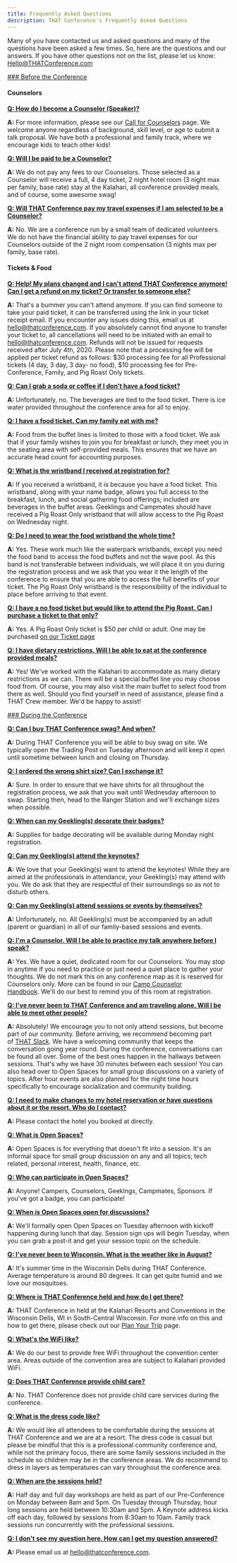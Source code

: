 ```yaml
---
title: Frequently Asked Questions
description: THAT Conference's Frequently Asked Questions
---
```


Many of you have contacted us and asked questions and many of the questions have been asked a few times. So, here are the questions and our answers. If you have other questions not on the list, please let us know: [Hello@THATConference.com](mailto:Hello@THATConference.com)

<a href="#section-before" name="section-before">### Before the Conference</a>

#### Counselors

<a href="#q2" name="q2" class="faq-link">**Q: How do I become a Counselor (Speaker)?**</a>

**A:** For more information, please see our <a href="https://www.thatconference.com/wi/call-for-counselors" target="_blank">Call for Counselors</a> page. We welcome anyone regardless of background, skill level, or age to submit a talk proposal. We have both a professional and family track, where we encourage kids to teach other kids!

<a href="#q3" name="q3" class="faq-link">**Q: Will I be paid to be a Counselor?**</a>

**A:** We do not pay any fees to our Counselors. Those selected as a Counselor will receive a full, 4 day ticket, 2 night hotel room (3 night max per family, base rate) stay at the Kalahari, all conference provided meals, and of course, some awesome swag!

<a href="#q4" name="q4" class="faq-link">**Q: Will THAT Conference pay my travel expenses if I am selected to be a Counselor?**</a>

**A:** No. We are a conference run by a small team of dedicated volunteers. We do not have the financial ability to pay travel expenses for our Counselors outside of the 2 night room compensation (3 nights max per family, base rate).

#### Tickets & Food

<a href="#q5" name="q5" class="faq-link">**Q: Help! My plans changed and I can't attend THAT Conference anymore! Can I get a refund on my ticket? Or transfer to someone else?**</a>

**A:** That's a bummer you can't attend anymore. If you can find someone to take your paid ticket, it can be transferred using the link in your ticket receipt email.
If you encounter any issues doing this, email us at hello@thatconference.com.
If you absolutely cannot find anyone to transfer your ticket to, all cancellations will need to be initiated with an email to hello@thatconference.com. Refunds will not be issued for requests received after July 4th, 2020. Please note that a processing fee will be applied per ticket refund as follows: $30 processing fee for all Professional tickets (4 day, 3 day, 3 day- no food), $10 processing fee for Pre-Conference, Family, and Pig Roast Only tickets.

<a href="#q6" name="q6" class="faq-link">**Q: Can I grab a soda or coffee if I don't have a food ticket?**</a>

**A:** Unfortunately, no. The beverages are tied to the food ticket. There is ice water provided throughout the conference area for all to enjoy.

<a href="#q7" name="q7" class="faq-link">**Q: I have a food ticket. Can my family eat with me?**</a>

**A:** Food from the buffet lines is limited to those with a food ticket. We ask that if your family wishes to join you for breakfast or lunch, they meet you in the seating area with self-provided meals. This ensures that we have an accurate head count for accounting purposes.

<a href="#q8" name="q8" class="faq-link">**Q: What is the wristband I received at registration for?**</a>

**A:** If you received a wristband, it is because you have a food ticket. This wristband, along with your name badge, allows you full access to the breakfast, lunch, and social gathering food offerings; included are beverages in the buffet areas. Geeklings and Campmates should have received a Pig Roast Only wristband that will allow access to the Pig Roast on Wednesday night.

<a href="#q9" name="q9" class="faq-link">**Q: Do I need to wear the food wristband the whole time?**</a>

**A:** Yes. These work much like the waterpark wristbands, except you need the food band to access the food buffets and not the wave pool. As this band is not transferable between individuals, we will place it on you during the registration process and we ask that you wear it the length of the conference to ensure that you are able to access the full benefits of your ticket. The Pig Roast Only wristband is the responsibility of the individual to place before arriving to that event.

<a href="#q10" name="q10" class="faq-link">**Q: I have a no food ticket but would like to attend the Pig Roast. Can I purchase a ticket to that only?**</a>

**A:** Yes. A Pig Roast Only ticket is \$50 per child or adult. One may be purchased <a href="https://www.thatconference.com/wi/tickets" target="_blank">on our Ticket page</a>

<a href="#q11" name="q11" class="faq-link">**Q: I have dietary restrictions. Will I be able to eat at the conference provided meals?**</a>

**A:** Yes! We've worked with the Kalahari to accommodate as many dietary restrictions as we can. There will be a special buffet line you may choose food from. Of course, you may also visit the main buffet to select food from there as well. Should you find yourself in need of assistance, please find a THAT Crew member. We'd be happy to assist!

<a href="#section-during" name="section-during" class="faq-link">### During the Conference</a>

<a href="#q12" name="q12" class="faq-link">**Q: Can I buy THAT Conference swag? And when?**</a>

**A:** During THAT Conference you will be able to buy swag on site. We typically open the Trading Post on Tuesday afternoon and will keep it open until sometime between lunch and closing on Thursday.

<a href="#q13" name="q13" class="faq-link">**Q: I ordered the wrong shirt size? Can I exchange it?**</a>

**A:** Sure. In order to ensure that we have shirts for all throughout the registration process, we ask that you wait until Wednesday afternoon to swap. Starting then, head to the Ranger Station and we'll exchange sizes when possible.

<a href="#q14" name="q14" class="faq-link">**Q: When can my Geekling(s) decorate their badges?**</a>

**A:** Supplies for badge decorating will be available during Monday night registration.

<a href="#q15" name="q15" class="faq-link">**Q: Can my Geekling(s) attend the keynotes?**</a>

**A:** We love that your Geekling(s) want to attend the keynotes! While they are aimed at the professionals in attendance, your Geekling(s) may attend with you. We do ask that they are respectful of their surroundings so as not to disturb others.

<a href="#q16" name="q16" class="faq-link">**Q: Can my Geekling(s) attend sessions or events by themselves?**</a>

**A:** Unfortunately, no. All Geekling(s) must be accompanied by an adult (parent or guardian) in all of our family-based sessions and events.

<a href="#q17" name="q17" class="faq-link">**Q: I'm a Counselor. Will I be able to practice my talk anywhere before I speak?**</a>

**A:** Yes. We have a quiet, dedicated room for our Counselors. You may stop in anytime if you need to practice or just need a quiet place to gather your thoughts. We do not mark this on any conference map as it is reserved for Counselors only. More can be found in our <a href="https://www.thatconference.com/wi/counselor-handbook" target="_blank">Camp Counselor Handbook</a>. We'll do our best to remind you of this room at registration.

<a href="#q18" name="q18" class="faq-link">**Q: I've never been to THAT Conference and am traveling alone. Will I be able to meet other people?**</a>

**A:** Absolutely! We encourage you to not only attend sessions, but become part of our community. Before arriving, we recommend becoming part of <a href="https://thatslack.thatconference.com/" target="_blank">THAT Slack</a>. We have a welcoming community that keeps the conversation going year round. During the conference, conversations can be found all over. Some of the best ones happen in the hallways between sessions. That's why we have 30 minutes between each session! You can also head over to Open Spaces for small group discussions on a variety of topics. After hour events are also planned for the night time hours specifically to encourage socialization and community building.

<a href="#q19" name="q19" class="faq-link">**Q: I need to make changes to my hotel reservation or have questions about it or the resort. Who do I contact?**</a>

**A:** Please contact the hotel you booked at directly.

<a href="#q20" name="q20" class="faq-link">**Q: What is Open Spaces?**</a>

**A:** Open Spaces is for everything that doesn't fit into a session. It's an informal space for small group discussion on any and all topics; tech related, personal interest, health, finance, etc.

<a href="#q21" name="q21" class="faq-link">**Q: Who can participate in Open Spaces?**</a>

**A:** Anyone! Campers, Counselors, Geeklngs, Campmates, Sponsors. If you've got a badge, you can participate!

<a href="#q22" name="q22" class="faq-link">**Q: When is Open Spaces open for discussions?**</a>

**A:** We'll formally open Open Spaces on Tuesday afternoon with kickoff happening during lunch that day. Session sign ups will begin Tuesday, when you can grab a post-it and get your session topic on the schedule.

<a href="#q23" name="q23" class="faq-link">**Q: I've never been to Wisconsin. What is the weather like in August?**</a>

**A:** It's summer time in the Wisconsin Dells during THAT Conference. Average temperature is around 80 degrees. It can get quite humid and we love our mosquitoes.

<a href="#q24" name="q24" class="faq-link">**Q: Where is THAT Conference held and how do I get there?**</a>

**A:** THAT Conference in held at the Kalahari Resorts and Conventions in the Wisconsin Dells, WI in South-Central Wisconsin. For more info on this and how to get there, please check out our <a href="https://www.thatconference.com/wi/plan-your-trip" target="_blank">Plan Your Trip</a> page.

<a href="#q25" name="q25" class="faq-link">**Q: What's the WiFi like?**</a>

**A:** We do our best to provide free WiFi throughout the convention center area. Areas outside of the convention area are subject to Kalahari provided WiFi.

<a href="#q26" name="q26" class="faq-link">**Q: Does THAT Conference provide child care?**</a>

**A:** No. THAT Conference does not provide child care services during the conference.

<a href="#q27" name="q27" class="faq-link">**Q: What is the dress code like?**</a>

**A:** We would like all attendees to be comfortable during the sessions at THAT Conference and we are at a resort. The dress code is casual but please be mindful that this is a professional community conference and, while not the primary focus, there are some family sessions included in the schedule so children may be in the conference areas. We do recommend to dress in layers as temperatures can vary throughout the conference area.

<a href="#q28" name="q28" class="faq-link">**Q: When are the sessions held?**</a>

**A:** Half day and full day workshops are held as part of our Pre-Conference on Monday between 8am and 5pm. On Tuesday through Thursday, hour long sessions are held between 10:30am and 5pm. A Keynote address kicks off each day, followed by sessions from 8:30am to 10am. Family track sessions run concurrently with the professional sessions.

<a href="#q29" name="q29" class="faq-link">**Q: I don't see my question here. How can I get my question answered?**</a>

**A:** Please email us at hello@thatconference.com.
